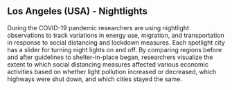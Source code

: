 ## Los Angeles (USA) - Nightlights

During the COVID-19 pandemic researchers are using nightlight observations to track variations in energy use, migration, and transportation in response to social distancing and lockdown measures. Each spotlight city has a slider for turning night lights on and off. By comparing regions before and after guidelines to shelter-in-place began, researchers visualize the extent to which social distancing measures affected various economic activities based on whether light pollution increased or decreased, which highways were shut down, and which cities stayed the same.

